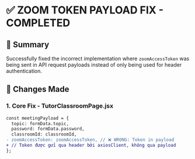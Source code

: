 # ✅ ZOOM TOKEN PAYLOAD FIX - COMPLETED

## 🎯 **Summary**
Successfully fixed the incorrect implementation where `zoomAccessToken` was being sent in API request payloads instead of only being used for header authentication.

## 🔧 **Changes Made**

### **1. Core Fix - TutorClassroomPage.jsx**
```diff
const meetingPayload = {
  topic: formData.topic,
  password: formData.password,
  classroomId: classroomId,
- zoomAccessToken: zoomAccessToken, // ❌ WRONG: Token in payload
+ // Token được gửi qua header bởi axiosClient, không qua payload
};
```